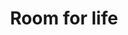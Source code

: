 ---
templateKey: index-page
title: Room for life
image: /img/hero-home.jpg
heading: Room for life1
subheading: Where life is co-created and consciousness elevated
mainpitch:
  title: Why Kaldi
  description: >
    Kaldi is the coffee store for everyone who believes that great coffee
    shouldn't just taste good, it should do good too. We source all of our beans
    directly from small scale sustainable farmers and make sure part of the
    profits are reinvested in their communities.
description: >-
  Kaldi is the ultimate spot for coffee lovers who want to learn about their
  java’s origin and support the farmers that grew it. We take coffee production,
  roasting and brewing seriously and we’re glad to pass that knowledge to
  anyone.
intro:
  blurbs:
    - image: /img/life-samtaler.jpg
      title: Life Samtaler
      url: /life-samtaler
      text: >
        This will be the text for Life Samtaler
    - image: /img/life-shops.jpg
      title: Life Shops
      url: /life-shops
      text: >
        This will be the text for Life Shops
    - image: /img/life-events.jpg
      title: Life Evets
      url: /life-events
      text: >
        This will be the text for Life Events
  heading: What we offer
  description: >
    Kaldi is the ultimate spot for coffee lovers who want to learn about their
    java’s origin and support the farmers that grew it. We take coffee
    production, roasting and brewing seriously and we’re glad to pass that
    knowledge to anyone. This is an edit via identity...
main:
  heading: Great coffee with no compromises
  description: >
    We hold our coffee to the highest standards from the shrub to the cup.
    That’s why we’re meticulous and transparent about each step of the coffee’s
    journey. We personally visit each farm to make sure the conditions are
    optimal for the plants, farmers and the local environment.
  image1:
    alt: A close-up of a paper filter filled with ground coffee
    image: /img/products-grid3.jpg
  image2:
    alt: A green cup of a coffee on a wooden table
    image: /img/products-grid2.jpg
  image3:
    alt: Coffee beans
    image: /img/products-grid1.jpg
heading: Room for life1
---